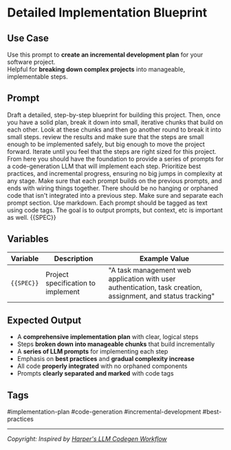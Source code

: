# Detailed Implementation Blueprint

## **Use Case**  
Use this prompt to **create an incremental development plan** for your software project.  
Helpful for **breaking down complex projects** into manageable, implementable steps.

## **Prompt**  
Draft a detailed, step-by-step blueprint for building this project. Then, once you have a solid plan, break it down into small, iterative chunks that build on each other. Look at these chunks and then go another round to break it into small steps. review the results and make sure that the steps are small enough to be implemented safely, but big enough to move the project forward. Iterate until you feel that the steps are right sized for this project. From here you should have the foundation to provide a series of prompts for a code-generation LLM that will implement each step. Prioritize best practices, and incremental progress, ensuring no big jumps in complexity at any stage. Make sure that each prompt builds on the previous prompts, and ends with wiring things together. There should be no hanging or orphaned code that isn't integrated into a previous step. Make sure and separate each prompt section. Use markdown. Each prompt should be tagged as text using code tags. The goal is to output prompts, but context, etc is important as well. {{SPEC}}

## **Variables**  
| Variable | Description | Example Value |
|----------|------------|--------------|
| `{{SPEC}}` | Project specification to implement | "A task management web application with user authentication, task creation, assignment, and status tracking" |

## **Expected Output**  
- A **comprehensive implementation plan** with clear, logical steps
- Steps **broken down into manageable chunks** that build incrementally
- A **series of LLM prompts** for implementing each step
- Emphasis on **best practices** and **gradual complexity increase**
- All code **properly integrated** with no orphaned components
- Prompts **clearly separated and marked** with code tags

## **Tags**  
#implementation-plan #code-generation #incremental-development #best-practices

---

*Copyright: Inspired by [Harper's LLM Codegen Workflow](https://harper.blog/2025/02/16/my-llm-codegen-workflow-atm/)*

